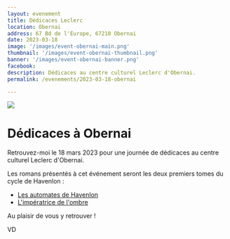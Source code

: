 ```yaml
---
layout: evenement
title: Dédicaces Leclerc
location: Obernai
address: 67 Bd de l'Europe, 67210 Obernai
date: 2023-03-18
image: '/images/event-obernai-main.png'
thumbnail: '/images/event-obernai-thumbnail.png'
banner: '/images/event-obernai-banner.png'
facebook:
description: Dédicaces au centre culturel Leclerc d'Obernai.
permalink: /evenements/2023-03-18-obernai

---
```


![]({{page.image}})

# Dédicaces à Obernai

Retrouvez-moi le 18 mars 2023 pour une journée de dédicaces au centre culturel Leclerc d'Obernai.

Les romans présentés à cet événement seront les deux premiers tomes du cycle de Havenlon :

- [Les automates de Havenlon](https://vincentdorier.com/romans/les-automates-de-havenlon)
- [L'impératrice de l'ombre](https://vincentdorier.com/romans/l-imperatrice-de-l-ombre)

Au plaisir de vous y retrouver !
 
VD
